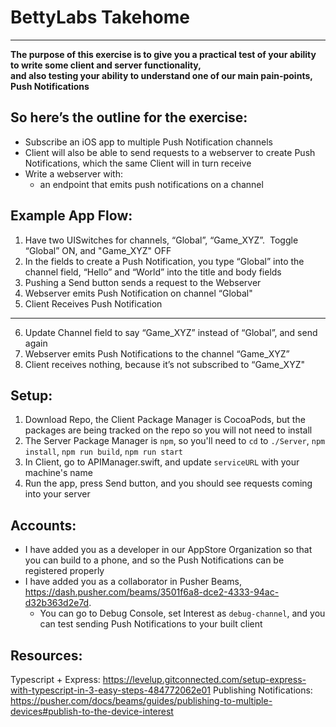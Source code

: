 # BettyLabs Takehome
---------

**The purpose of this exercise is to give you a practical test of your ability to write some client and server functionality,  
and also testing your ability to understand one of our main pain-points, Push Notifications**

## **So here’s the outline for the exercise:**
- Subscribe an iOS app to multiple Push Notification channels
- Client will also be able to send requests to a webserver to create Push Notifications, which the same Client will in turn receive
- Write a webserver with:
  - an endpoint that emits push notifications on a channel

## **Example App Flow:**
1) Have two UISwitches for channels, “Global”, “Game_XYZ”.  Toggle “Global” ON, and "Game_XYZ" OFF
2) In the fields to create a Push Notification, you type “Global” into the channel field, “Hello” and “World” into the title and body fields
3) Pushing a Send button sends a request to the Webserver
4) Webserver emits Push Notification on channel “Global"
5) Client Receives Push Notification
--------
6) Update Channel field to say “Game_XYZ” instead of “Global”, and send again
7) Webserver emits Push Notifications to the channel “Game_XYZ”
8) Client receives nothing, because it’s not subscribed to “Game_XYZ"


## **Setup:**
1) Download Repo, the Client Package Manager is CocoaPods, but the packages are being tracked on the repo so you will not need to install
2) The Server Package Manager is `npm`, so you'll need to `cd` to `./Server`, `npm install`, `npm run build`, `npm run start`
3) In Client, go to APIManager.swift, and update `serviceURL` with your machine's name
4) Run the app, press Send button, and you should see requests coming into your server


## **Accounts:**
- I have added you as a developer in our AppStore Organization so that you can build to a phone, and so the Push Notifications can be registered properly
- I have added you as a collaborator in Pusher Beams, https://dash.pusher.com/beams/3501f6a8-dce2-4333-94ac-d32b363d2e7d. 
  - You can go to Debug Console, set Interest as `debug-channel`, and you can test sending Push Notifications to your built client

## **Resources:**
Typescript + Express: https://levelup.gitconnected.com/setup-express-with-typescript-in-3-easy-steps-484772062e01
Publishing Notifications: https://pusher.com/docs/beams/guides/publishing-to-multiple-devices#publish-to-the-device-interest
